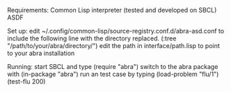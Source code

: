 Requirements: 
  Common Lisp interpreter (tested and developed on SBCL)
  ASDF
  

Set up:
  edit ~/.config/common-lisp/source-registry.conf.d/abra-asd.conf
  to include the following line with the directory replaced.
  (:tree "/path/to/your/abra/directory/")
  edit the path in interface/path.lisp to point to your abra installation

Running:
  start SBCL and type (require "abra")
  switch to the abra package with (in-package "abra")
  run an test case by typing
     (load-problem "flu/1")
     (test-flu 200)
